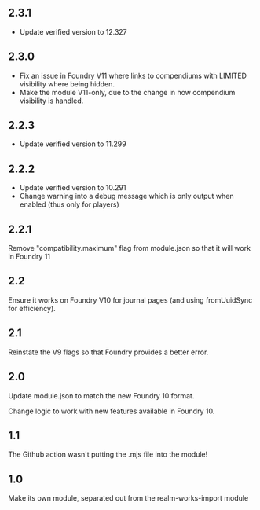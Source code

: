 ## 2.3.1

- Update verified version to 12.327

## 2.3.0

- Fix an issue in Foundry V11 where links to compendiums with LIMITED visibility where being hidden.
- Make the module V11-only, due to the change in how compendium visibility is handled.

## 2.2.3

- Update verified version to 11.299

## 2.2.2

- Update verified version to 10.291
- Change warning into a debug message which is only output when enabled (thus only for players)

## 2.2.1

Remove "compatibility.maximum" flag from module.json so that it will work in Foundry 11

## 2.2

Ensure it works on Foundry V10 for journal pages (and using fromUuidSync for efficiency).

## 2.1

Reinstate the V9 flags so that Foundry provides a better error.

## 2.0

Update module.json to match the new Foundry 10 format.

Change logic to work with new features available in Foundry 10.

## 1.1

The Github action wasn't putting the .mjs file into the module!

## 1.0

Make its own module, separated out from the realm-works-import module
